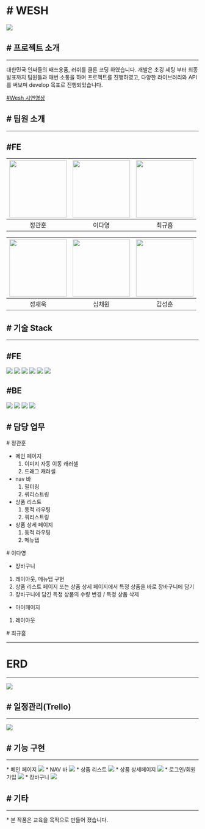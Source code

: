 <H1> # WESH</H1>

<p>

<img src="https://user-images.githubusercontent.com/93311025/198524734-b0e998eb-0cac-499f-b620-620c07683170.png"/>

<p>
<h2>
# 프로젝트 소개</h2>
<hr>
<p>
대한민국 인싸들의 배쓰용품, 러쉬를 클론 코딩 하였습니다. 개발은 초깅 세팅 부터 최종 발표까지 팀원들과 매번 소통을 하며 프로젝트를 진행하였고, 다양한 라이브러리와 API를 써보며 develop 목표로 진행되었습니다.<p>
<a href="https://www.youtube.com/watch?v=w0MkqnhkV_0&ab_channel=%EA%B7%9C%ED%9D%A0%EC%B5%9C">#Wesh 시연영상</a>

<h2>
# 팀원 소개</h2>
<hr>
<p>
<h2>#FE</h2>

| <img src="https://ca.slack-edge.com/TH0U6FBTN-U03RJQ96QLW-7ac928fc3041-512" width="150"/> | <img src="https://ca.slack-edge.com/TH0U6FBTN-U03RNE8CEAZ-a966fdbd4437-512" width="150"/> | <img src="https://ca.slack-edge.com/TH0U6FBTN-U02JS0GA200-80f9f055b2ce-512" width="150"/> |
| :---------------------------------------------------------------------------------------: | :---------------------------------------------------------------------------------------: | :---------------------------------------------------------------------------------------: |
|                                          정관훈                                           |                                          이다영                                           |                                          최규흠                                           |

<p>

| <img src="https://ca.slack-edge.com/TH0U6FBTN-U03RTREAL2Y-135ccfc8656d-192" width="150"/> | <img src="https://ca.slack-edge.com/TH0U6FBTN-U03SN2AQSG0-a531900c2ab1-512" width="150"/> | <img src="https://ca.slack-edge.com/TH0U6FBTN-U03RARFV7B9-e7d6ecc835f7-512" width="150"/> |
| :---------------------------------------------------------------------------------------: | :---------------------------------------------------------------------------------------: | :---------------------------------------------------------------------------------------: |
|                                          정재욱                                           |                                          심채원                                           |                                          김성훈                                           |

<p>

<h2>
# 기술 Stack
</h2>
<hr>

<h2>#FE</h2>
<img src="https://img.shields.io/badge/javascript-F7DF1E?style=for-the-badge&logo=javascript&logoColor=white">
<img src="https://img.shields.io/badge/react-61DAFB?style=for-the-badge&logo=react&logoColor=white">
<img src="https://img.shields.io/badge/html5-E34F26?style=for-the-badge&logo=html5&logoColor=white">
<img src="https://img.shields.io/badge/sass-CC6699?style=for-the-badge&logo=sass&logoColor=white">
<img src="https://img.shields.io/badge/css3-1572B6?style=for-the-badge&logo=css3&logoColor=white">
<img src="https://img.shields.io/badge/git-F05032?style=for-the-badge&logo=git&logoColor=white">
</div>

<h2>#BE</h2>
<img src="https://img.shields.io/badge/javascript-F7DF1E?style=for-the-badge&logo=javascript&logoColor=white">
<img src="https://img.shields.io/badge/nodejs-339933?style=for-the-badge&logo=git&logoColor=white">
<img src="https://img.shields.io/badge/express-000000?style=for-the-badge&logo=express&logoColor=white">
<img src="https://img.shields.io/badge/mysql-4479A1?style=for-the-badge&logo=mysql&logoColor=white">
</div>
<p>
<h2>
# 담당 업무</h2>

<div># 정관훈</div>

- 메인 페이지
  1. 이미지 자동 이동 캐러셀
  2. 드래그 캐러셀
     <br>
- nav 바
  1. 필터링
  2. 쿼리스트링
     <br>
- 상품 리스트
  1. 동적 라우팅
  2. 쿼리스트링
     <br>
- 상품 상세 페이지
  1. 동적 라우팅
  2. 메뉴탭

<div># 이다영</div>

- 장바구니
1. 레이아웃, 메뉴탭 구현
2. 상품 리스트 페이지 또는 상품 상세 페이지에서 특정 상품을 바로 장바구니에 담기
3. 장바구니에 담긴 특정 상품의 수량 변경 / 특정 상품 삭제

- 마이페이지
1. 레이아웃


<div># 최규흠</div>
<hr>
<p>
  <h2>

# ERD</h2>

<hr>
<img src="https://user-images.githubusercontent.com/110619143/198530368-8ceb9332-623c-4523-b5bd-374daf492025.png">
<p>

<h2>
# 일정관리(Trello)</h2>
<hr>
<img src="https://user-images.githubusercontent.com/93311025/198531282-38d4d613-96be-483d-99f9-b2cdd4ede4e6.png">

<h2># 기능 구현</h2>
<hr>
* 메인 페이지

 <img src='https://user-images.githubusercontent.com/110619143/198842420-dfe392ac-9eda-44dc-a6be-f4df7b0195da.gif'>
* NAV 바
  <img src='https://user-images.githubusercontent.com/110619143/198842458-9239e2b8-a683-4d22-b8ed-24fa93914b72.gif'>
* 상품 리스트
<img src='https://user-images.githubusercontent.com/110619143/198842370-bee9a27f-5f74-481f-9e32-9c7123efba92.gif'>
* 상품 상세페이지
<img src='https://user-images.githubusercontent.com/110619143/198842527-4b6ecdba-ced5-4c1c-99cd-df56a15dc5df.gif'>
* 로그인/회원가입
<img src='https://user-images.githubusercontent.com/110619143/198842562-3cde188e-884d-49f0-984f-dda4b26d0657.gif'>
* 장바구니
  <img src='https://user-images.githubusercontent.com/110619143/198842617-d3b556b9-6c1d-41e9-99be-3498480808d5.gif'>

<h2># 기타</h2> 
<hr>
* 본 작품은 교육을 목적으로 만들어 졌습니다.
